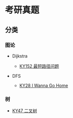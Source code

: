 # 考研真题

## 分类

### 图论

* Dijkstra

  * [KY152 最短路径问题](https://www.nowcoder.com/practice/e372b623d0874ce2915c663d881a3ff2?tpId=40&&tqId=21483&rp=1&ru=/ta/kaoyan&qru=/ta/kaoyan/question-ranking)

* DFS

  * [KY28 I Wanna Go Home](https://www.nowcoder.com/practice/0160bab3ce5d4ae0bb99dc605601e971?tpId=40&&tqId=21359&rp=1&ru=/ta/kaoyan&qru=/ta/kaoyan/question-ranking)

### 树

* [KY47 二叉树](https://www.nowcoder.com/practice/5b80ab166efa4551844657603227caeb?tpId=40&&tqId=21378&rp=1&ru=/ta/kaoyan&qru=/ta/kaoyan/question-ranking)